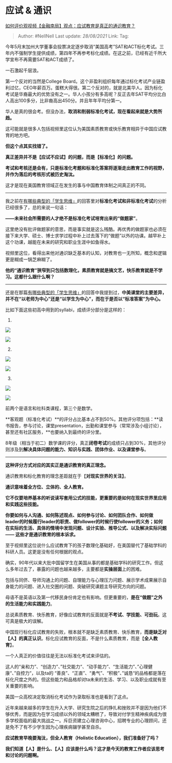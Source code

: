 # 应试 & 通识
[如何评价观视频【金融南局】观点：应试教育是真正的通识教育？](https://www.zhihu.com/question/402024436/answer/1388188173)

> Author: #NellNell
> Last update: *28/08/2021*
> Link:
> Tag:

今年5月末加州大学董事会投票决定逐步取消“美国高考”SAT和ACT标化考试。三年内不强制学生提供成绩，第四年不再参考标化成绩。在这之前，已经有近千所大学宣布不再需要SAT和ACT成绩了。

一石激起千层浪。

第一个反对的当然是College Board。这个非盈利组织每年通过标化考试产业链盈利过亿，CEO年薪百万。蛋糕大得很。第二个反对的，就是北美华人。因为标化考试是华裔最大的优势没有之一。华人小孩分有多高呢？反正去年SAT平均分比白人高出100多分，比非裔高出450分。并且年年平均分第一。

华人是真的很会考。但没办法，**取消和削弱标准化考试，现在看起来就是大势所趋。**

这可能就是很多人包括视频里这位认为美国素质教育或快乐教育相异于中国应试教育的地方吧。

**但这个点其实找错了。**

**真正差异并不是【应试不应试】的问题，而是【标准化】的问题。**

**考试和考核还是会有，只是标准化考题和标准化答案将逐渐走出教育工作的视野，并作为落后的考核形式被历史淘汰。**

这才是现在美国教育领域正在发生的事与中国教育体制之间真正的不同。

---

我之前在[有哪些典型的「学生思维」](https://www.zhihu.com/question/41365485/answer/1028487100)的回答里对**标准化考试和非标准化考试**的分析已经很多了，总的来说一句话：

**——未来社会所需要的人才绝不是标准化考试培育出来的“做题家”**。

这里绝没有批评做题家的意思，而是事实就是这么残酷。再优秀的做题家也必须在接下来大学、硕士、博士求学过程中补上过去落下的“做题”以外的功课。越早补上这个功课，越能在未来的研究和职业生涯中如鱼得水。

视频里这位，看得出来他对通识缺乏基本的认知，对教育也一无所知，概念和逻辑更是糊成一锅芝麻糊了。

**他的“通识教育”狭窄到只包括数理化，素质教育就是搞文艺，快乐教育就是不学习。这都什么跟什么啊？**

---

还是在那篇[有哪些典型的「学生思维」](https://www.zhihu.com/question/41365485/answer/1028487100)的回答中我提到过，**中美课堂的主要差异，并不在“以老师为中心”还是“以学生为中心”，而在于是否以“标准答案”为中心。**

比如下面这些初高中用到的syllabi，成绩评分部分是这样的：

1.

![](https://pic3.zhimg.com/50/v2-83b2dca26b2f074b059974ce0f3a4854_720w.jpg?source=c8b7c179)

![](https://pic3.zhimg.com/80/v2-83b2dca26b2f074b059974ce0f3a4854_720w.jpg?source=c8b7c179)

2.

![](https://pic2.zhimg.com/50/v2-6b4581f318197297c1378af54e21d357_720w.jpg?source=c8b7c179)

![](https://pic2.zhimg.com/80/v2-6b4581f318197297c1378af54e21d357_720w.jpg?source=c8b7c179)

3.

![](https://pic3.zhimg.com/50/v2-f8b961bf07a0c4d28d76ce455189c5a1_720w.jpg?source=c8b7c179)

![](https://pic3.zhimg.com/80/v2-f8b961bf07a0c4d28d76ce455189c5a1_720w.jpg?source=c8b7c179)

前两个是语言和社科类课程，第三个是数学。

**客观题（标准化考试）**的评分占比基本占不到50%。其他评分项包括：**读书报告，参与讨论，课堂presentation，出勤和课堂参与（常常涉及小组讨论），甚至还有社区服务，**也要纳入到最终的评分里。

8年级（相当于初二）数学课的评分，真正**闭卷考试**的成绩只占到30%，其他评分则涉及到**解决具体问题的能力、知识与实践、团体作业、以及课堂参与**。

---

**这种评分方式对应的其实正是通识教育的真正理念。**

通识教育和标化教育的理念差距就在于【**对现实世界的关注】**。

**通识意味着全方位、立体的、全人教育。**

**它不仅要培养基本的听说读写套用公式的技能，更重要的是如何在现实世界里应用和实践这些技能。**

**你要如何与人沟通、如何陈述观点、如何参与讨论、如何团队合作、如何做leader的时候履行leader的职责、做follower的时候行使follower的义务；如何在实际的生活、具体的情境中发现问题、设计实验、推导公式、以及解决实际问题 —— 这些才是通识教育的根本诉求。**

至于视频里这位说什么应试教育下的孩子数理化基础好，在美国替代了基础学科的科研人员。这更是没有任何根据的观点。

确实，90年代以来大批中国留学生在美国从事的都是基础学科的研究工作。但这么多年过去了，暴露的问题也越来越多，主要都是**实操层面**上的困难。

包括与同侪、导师沟通上的问题、自理能力与心理压力问题、展示学术成果展示自身能力的问题、进入社交圈的问题、突破研究课题主导研究方向的问题。

母语不是英语以及第一代移民身份肯定也有影响。但更重要的，**是在“做题”之外的生活能力和实践能力**。

总说素质教育、快乐教育，好像应试教育的反面就是**不考试、学技能、可劲玩**。这可真是极大的误解。

中国现行标化应试教育的失败，根本就不是缺乏素质教育、快乐教育，**而是缺乏对【人】的真正认识**。标化应试教育的反面，不是什么素质教育，而是【**全人教育**】。

一个人真正的价值往往是无法以标准化考试来评估的。

这人的“亲和力”、“创造力”、”社交能力“、“动手能力”、“生活能力”、”心理健康“、”自控力“，以及ta的 “善良”、“正直”、“勇气”、“积极”、”诚恳“的品格都是落在标化尺度之外的。但这些能力和品格却对ta未来的生活、学习、以及职业成就有至关重要的影响。

美国一众高校决定取消标化考试作为录取标准也是看到了这点。

近年来越来越多的学生在升入大学、研究生院之后的挣扎和挫败并不是因为他们不够优秀，而是因为在学习成绩以外的领域太糟糕了，导致对付学生精神疾病成为很多学校面临的最大挑战之一。斥巨资建立心理咨询中心，招聘专业的心理顾问，还是免不了有不少学生因为心理疾病辍学甚至自杀。

**应试教育早晚要淘汰，但全人教育（Holistic Education），我们准备好了吗？**

**我们知道【人】是什么、【人】应该是什么吗？这才是今天的教育工作者应该思考和讨论的问题啊。**
